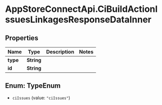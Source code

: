 # AppStoreConnectApi.CiBuildActionIssuesLinkagesResponseDataInner

## Properties

Name | Type | Description | Notes
------------ | ------------- | ------------- | -------------
**type** | **String** |  | 
**id** | **String** |  | 



## Enum: TypeEnum


* `ciIssues` (value: `"ciIssues"`)




